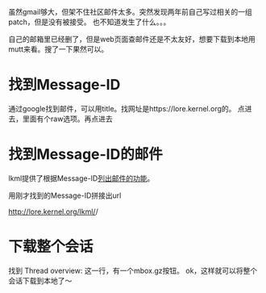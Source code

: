 虽然gmail够大，但架不住社区邮件太多。突然发现两年前自己写过相关的一组patch，但是没有被接受。
也不知道发生了什么。。。

自己的邮箱里已经删了，但是web页面查邮件还是不太友好，想要下载到本地用mutt来看。搜了一下果然可以。

# 找到Message-ID

通过google找到邮件，可以用title。找网址是https://lore.kernel.org的。
点进去，里面有个raw选项。再点进去

# 找到Message-ID的邮件

lkml提供了根据Message-ID[列出邮件的功能][1]。

用刚才找到的Message-ID拼接出url

http://lore.kernel.org/lkml/<Message-ID>/

# 下载整个会话

找到 Thread overview: 这一行，有一个mbox.gz按钮。
ok，这样就可以将整个会话下载到本地了～

[1]: https://lore.kernel.org/lkml/_/text/help/

